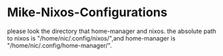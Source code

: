 # Mike-Nixos-Configurations

please look the directory that home-manager and nixos.
the absolute path to nixos is "/home/nic/.config/nixos/",and home-manager is "/home/nic/.config/home-manager/".
